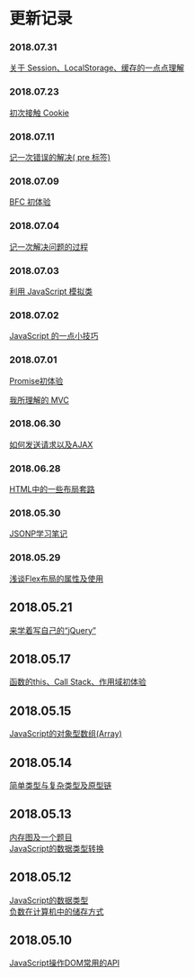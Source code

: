 # 更新记录

### 2018.07.31
[关于 Session、LocalStorage、缓存的一点点理解](https://github.com/YyzclYang/notes/blob/master/source/%E5%85%B3%E4%BA%8E%20Session%E3%80%81LocalStorage%E3%80%81%E7%BC%93%E5%AD%98%E7%9A%84%E4%B8%80%E7%82%B9%E7%82%B9%E7%90%86%E8%A7%A3.md)

### 2018.07.23
[初次接触 Cookie](https://github.com/YyzclYang/blog/blob/master/source/2018.07.23%20%E5%88%9D%E6%AC%A1%E6%8E%A5%E8%A7%A6%20Cookie.md)

### 2018.07.11
[记一次错误的解决( pre 标签)](https://github.com/YyzclYang/blog/blob/master/source/2018.07.11%20%E8%AE%B0%E4%B8%80%E6%AC%A1%E9%94%99%E8%AF%AF%E7%9A%84%E8%A7%A3%E5%86%B3(%20pre%20%E6%A0%87%E7%AD%BE).md)

### 2018.07.09
[BFC 初体验](https://github.com/YyzclYang/blog/blob/master/source/2018.07.09%20BFC%20%E5%88%9D%E4%BD%93%E9%AA%8C.md)

### 2018.07.04
[记一次解决问题的过程](https://github.com/YyzclYang/blog/blob/master/source/2018.07.04%20%E8%AE%B0%E4%B8%80%E6%AC%A1%E8%A7%A3%E5%86%B3%E9%97%AE%E9%A2%98%E7%9A%84%E8%BF%87%E7%A8%8B.md)

### 2018.07.03
[利用 JavaScript 模拟类](https://github.com/YyzclYang/blog/blob/master/source/2018.07.03%20%E5%88%A9%E7%94%A8%20JavaScript%20%E6%A8%A1%E6%8B%9F%E7%B1%BB.md)

### 2018.07.02
[JavaScript 的一点小技巧](https://github.com/YyzclYang/blog/blob/master/source/2018.07.02%20JavaScript%20%E7%9A%84%E4%B8%80%E7%82%B9%E5%B0%8F%E6%8A%80%E5%B7%A7.md)

### 2018.07.01
[Promise初体验](https://github.com/YyzclYang/blog/blob/master/source/2018.07.01%20Promise%E5%88%9D%E4%BD%93%E9%AA%8C.md)

[我所理解的 MVC](https://github.com/YyzclYang/blog/blob/master/source/2018.07.01%20%E6%88%91%E6%89%80%E7%90%86%E8%A7%A3%E7%9A%84%20MVC.md)

### 2018.06.30
[如何发送请求以及AJAX](https://github.com/YyzclYang/blog/blob/master/source/2018.06.30%20%20%E5%A6%82%E4%BD%95%E5%8F%91%E9%80%81%E8%AF%B7%E6%B1%82%E4%BB%A5%E5%8F%8AAJAX.md)

### 2018.06.28
[HTML中的一些布局套路](https://github.com/YyzclYang/blog/blob/master/source/2018.06.28%20HTML%E4%B8%AD%E7%9A%84%E4%B8%80%E4%BA%9B%E5%B8%83%E5%B1%80%E5%A5%97%E8%B7%AF.md)

### 2018.05.30
[JSONP学习笔记](https://github.com/YyzclYang/blog/blob/master/source/2018.05.30%20JSONP%E5%AD%A6%E4%B9%A0%E7%AC%94%E8%AE%B0.md)

### 2018.05.29
[浅谈Flex布局的属性及使用](https://github.com/YyzclYang/blog/blob/master/source/2018.05.29%20%E6%B5%85%E8%B0%88Flex%E5%B8%83%E5%B1%80%E7%9A%84%E5%B1%9E%E6%80%A7%E5%8F%8A%E4%BD%BF%E7%94%A8.md)

## 2018.05.21
[来学着写自己的“jQuery”](https://github.com/YyzclYang/blog/blob/master/source/2018.05.21%20%E6%9D%A5%E5%AD%A6%E7%9D%80%E5%86%99%E8%87%AA%E5%B7%B1%E7%9A%84%E2%80%9CjQuery%E2%80%9D.md)

## 2018.05.17
[函数的this、Call Stack、作用域初体验](https://github.com/YyzclYang/blog/blob/master/source/2018.05.17%20%E5%87%BD%E6%95%B0%E7%9A%84this%E3%80%81Call%20Stack%E3%80%81%E4%BD%9C%E7%94%A8%E5%9F%9F%E5%88%9D%E4%BD%93%E9%AA%8C.md)

## 2018.05.15
[JavaScript的对象型数组(Array)](https://github.com/YyzclYang/blog/blob/master/source/2018.05.15%20JavaScript%E7%9A%84%E5%AF%B9%E8%B1%A1%E5%9E%8B%E6%95%B0%E7%BB%84(Array).md)

## 2018.05.14
[简单类型与复杂类型及原型链](https://github.com/YyzclYang/blog/blob/master/source/2018.05.14%20%E7%AE%80%E5%8D%95%E7%B1%BB%E5%9E%8B%E4%B8%8E%E5%A4%8D%E6%9D%82%E7%B1%BB%E5%9E%8B%E5%8F%8A%E5%8E%9F%E5%9E%8B%E9%93%BE.md)

## 2018.05.13
[内存图及一个题目](https://github.com/YyzclYang/blog/blob/master/source/2018.05.13%20%E5%86%85%E5%AD%98%E5%9B%BE%E5%8F%8A%E4%B8%80%E4%B8%AA%E9%A2%98%E7%9B%AE.md)<br>
[JavaScript的数据类型转换](https://github.com/YyzclYang/blog/blob/master/source/2018.05.13%20JavaScript%E7%9A%84%E6%95%B0%E6%8D%AE%E7%B1%BB%E5%9E%8B%E8%BD%AC%E6%8D%A2.md)

## 2018.05.12
[JavaScript的数据类型](https://github.com/YyzclYang/blog/blob/master/source/2018.05.12%20JavaScript%E7%9A%84%E6%95%B0%E6%8D%AE%E7%B1%BB%E5%9E%8B.md)<br>
[负数在计算机中的储存方式](https://github.com/YyzclYang/blog/blob/master/source/2018.05.12%20%E8%B4%9F%E6%95%B0%E5%9C%A8%E8%AE%A1%E7%AE%97%E6%9C%BA%E4%B8%AD%E7%9A%84%E5%82%A8%E5%AD%98%E6%96%B9%E5%BC%8F.md)

## 2018.05.10 

[JavaScript操作DOM常用的API](https://github.com/YyzclYang/blog/blob/master/source/2018.05.10%20JavaScript%E6%93%8D%E4%BD%9CDOM%E5%B8%B8%E7%94%A8%E7%9A%84API.md)
